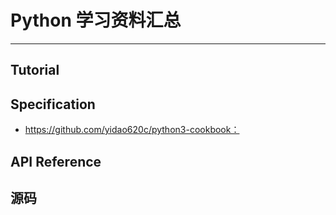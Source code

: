# Python 学习资料汇总
***
## Tutorial

## Specification
- https://github.com/yidao620c/python3-cookbook：

## API Reference

## 源码